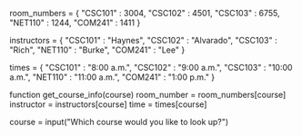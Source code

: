 room_numbers = {
    "CSC101" : 3004,
    "CSC102" : 4501,
    "CSC103" : 6755,
    "NET110" : 1244,
    "COM241" : 1411
}

instructors = {
    "CSC101" : "Haynes",
    "CSC102" : "Alvarado",
    "CSC103" : "Rich",
    "NET110" : "Burke",
    "COM241" : "Lee"
}

times = {
    "CSC101" : "8:00 a.m.",
    "CSC102" : "9:00 a.m.",
    "CSC103" : "10:00 a.m.",
    "NET110" : "11:00 a.m.",
    "COM241" : "1:00 p.m."
}

function get_course_info(course)
    room_number = room_numbers[course]
    instructor = instructors[course]
    time = times[course]

course = input("Which course would you like to look up?")


